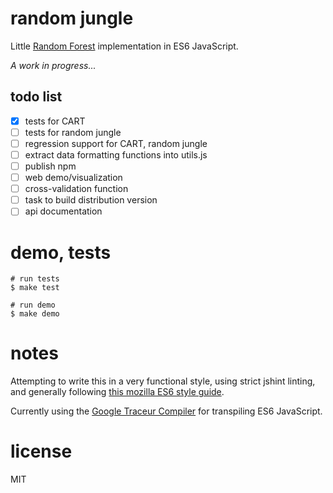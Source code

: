 # random jungle

Little [Random Forest](https://en.wikipedia.org/wiki/Random_forest) implementation in ES6 JavaScript.

*A work in progress...*

## todo list

* [x] tests for CART
* [ ] tests for random jungle
* [ ] regression support for CART, random jungle
* [ ] extract data formatting functions into utils.js
* [ ] publish npm
* [ ] web demo/visualization
* [ ] cross-validation function
* [ ] task to build distribution version
* [ ] api documentation

# demo, tests

```
# run tests
$ make test

# run demo
$ make demo
```

# notes

Attempting to write this in a very functional style, using strict jshint
linting, and generally following [this mozilla ES6 style
guide](https://github.com/mozilla/addon-sdk/wiki/Coding-style-guide).

Currently using the [Google Traceur
Compiler](https://github.com/google/traceur-compiler) for transpiling ES6
JavaScript.

# license

MIT
